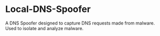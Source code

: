 # Local-DNS-Spoofer
A DNS Spoofer designed to capture DNS requests made from malware. Used to isolate and analyze malware.
